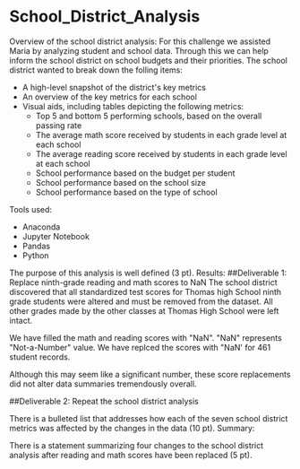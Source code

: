 # School_District_Analysis
Overview of the school district analysis:
For this challenge we assisted Maria by analyzing student and school data. Through  this we can help inform the school district on school budgets and their priorities.
The school district wanted to break down the folling items:
* A high-level snapshot of the district's key metrics
* An overview of the key metrics for each school
* Visual aids, including tables depicting the following metrics:
  * Top 5 and bottom 5 performing schools, based on the overall passing rate
  * The average math score received by students in each grade level at each school
  * The average reading score received by students in each grade level at each school
  * School performance based on the budget per student
  * School performance based on the school size
  * School performance based on the type of school

Tools used:
* Anaconda
* Jupyter Notebook 
* Pandas
* Python


The purpose of this analysis is well defined (3 pt).
Results:
##Deliverable 1: Replace ninth-grade reading and math scores to NaN
The school district discovered that all standardized test scores for Thomas high School ninth grade students were altered and must be removed from the dataset. All other grades made by the other classes at Thomas High School were left intact.

We have filled the math and reading scores with "NaN". "NaN" represents "Not-a-Number" value. We have replced the scores with "NaN' for 461 student records. 



Although this may seem like a significant number, these score replacements did not alter data summaries tremendously overall.


##Deliverable 2: Repeat the school district analysis


There is a bulleted list that addresses how each of the seven school district metrics was affected by the changes in the data (10 pt).
Summary:

There is a statement summarizing four changes to the school district analysis after reading and math scores have been replaced (5 pt).
